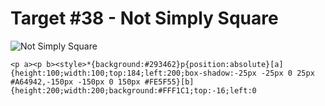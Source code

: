 # Target #38 - Not Simply Square

![Not Simply Square](https://cssbattle.dev/targets/38.png)

```
<p a><p b><style>*{background:#293462}p{position:absolute}[a]{height:100;width:100;top:184;left:200;box-shadow:-25px -25px 0 25px #A64942,-150px -150px 0 150px #FE5F55}[b]{height:200;width:200;background:#FFF1C1;top:-16;left:0
```
